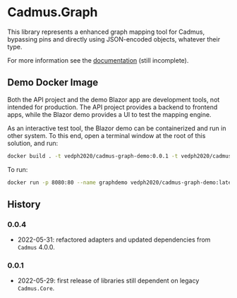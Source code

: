 # Cadmus.Graph

This library represents a enhanced graph mapping tool for Cadmus, bypassing pins and directly using JSON-encoded objects, whatever their type.

For more information see the [documentation](docs/index.md) (still incomplete).

## Demo Docker Image

Both the API project and the demo Blazor app are development tools, not intended for production. The API project provides a backend to frontend apps, while the Blazor demo provides a UI to test the mapping engine.

As an interactive test tool, the Blazor demo can be containerized and run in other system. To this end, open a terminal window at the root of this solution, and run:

```bash
docker build . -t vedph2020/cadmus-graph-demo:0.0.1 -t vedph2020/cadmus-graph-demo:latest
```

To run:

```bash
docker run -p 8080:80 --name graphdemo vedph2020/cadmus-graph-demo:latest
```

## History

### 0.0.4

- 2022-05-31: refactored adapters and updated dependencies from `Cadmus` 4.0.0.

### 0.0.1

- 2022-05-29: first release of libraries still dependent on legacy `Cadmus.Core`.
